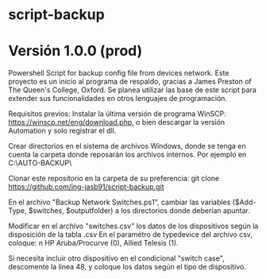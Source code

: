  # script-backup
# Versión 1.0.0 (prod)
Powershell Script for backup config file from devices network.
Este proyecto es un inicio al programa de respaldo, gracias a James Preston of The Queen's College, Oxford.
Se planea utilizar las base de este script para extender sus funcionalidades en otros lenguajes de programación.

Requisitos previos:
Instalar la última versión de programa WinSCP: https://winscp.net/eng/download.php, o bien descargar la versión Automation y solo registrar el dll.

Crear directorios en el sistema de archivos Windows, donde se tenga en cuenta la carpeta donde reposarán los archivos internos.
Por ejemplo en C:\AUTO-BACKUP\

Clonar este repositorio en la carpeta de su preferencia:
git clone https://github.com/ing-jasb91/script-backup.git

En el archivo "Backup Network Switches.ps1", cambiar las variables ($Add-Type, $switches, $outputfolder) a los directorios donde deberían apuntar.

Modificar en el archivo "switches.csv" los datos de los dispositivos según la disposición de la tabla .csv
En el paramétro de typedevice del archivo csv, coloque: n HP Aruba/Procurve (0), Allied Telesis (1).

Si necesita incluir otro dispositivo en el condicional "switch case", descomente la línea 48, y coloque los datos según el tipo de dispositivo.
  
  

